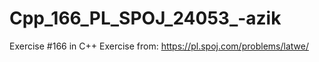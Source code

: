 # Cpp_166_PL_SPOJ_24053_-azik
Exercise #166 in C++
Exercise from: https://pl.spoj.com/problems/latwe/
